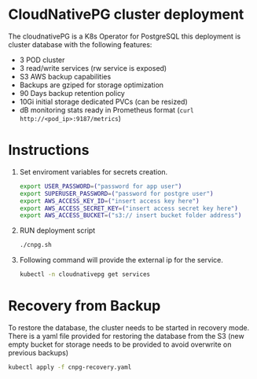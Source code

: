 # CloudNativePG cluster deployment

The cloudnativePG is a K8s Operator for PostgreSQL
this deployment is cluster database with the following features:

- 3 POD cluster
- 3 read/write services (rw service is exposed)
- S3 AWS backup capabilities
- Backups are gziped for storage optimization
- 90 Days backup retention policy
- 10Gi initial storage dedicated PVCs (can be resized)
- dB monitoring stats ready in Prometheus format (```curl http://<pod_ip>:9187/metrics```)

# Instructions

1. Set enviroment variables for secrets creation.
   ```bash
   export USER_PASSWORD=("password for app user")
   export SUPERUSER_PASSWORD=("password for postgre user")
   export AWS_ACCESS_KEY_ID=("insert access key here")
   export AWS_ACCESS_SECRET_KEY=("insert access secret key here")
   export AWS_ACCESS_BUCKET=("s3:// insert bucket folder address")
   ```
2. RUN deployment script
   ```bash
   ./cnpg.sh
   ```
3. Following command will provide the external ip for the service.
   ```bash
   kubectl -n cloudnativepg get services
   ```

# Recovery from Backup

To restore the database, the cluster needs to be started in recovery mode.
There is a yaml file provided for restoring the database from the S3
(new empty bucket for storage needs to be provided to avoid overwrite on previous backups)
   ```bash
   kubectl apply -f cnpg-recovery.yaml
   ```
